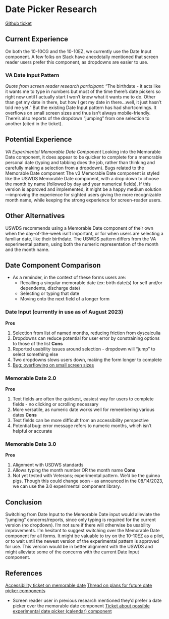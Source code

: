 # Date Picker Research
[Github ticket](https://github.com/department-of-veterans-affairs/va.gov-team/issues/61211)

## Current Experience
On both the 10-10CG and the 10-10EZ, we currently use the Date Input component. A few folks on Slack have anecdotally mentioned that screen reader users prefer this component, as dropdowns are easier to use.

### VA Date Input Pattern
*Quote from screen reader research participant:*
“The birthdate - it acts like it wants me to type in numbers but most of the time there’s date pickers so right now until I actually start I won’t know what it wants me to do. Other than get my date in there, but how I get my date in there...well, it just hasn’t told me yet.”
But the existing Date Input pattern has had shortcomings. It overflows on small screen sizes and thus isn’t always mobile-friendly. There’s also reports of the dropdown “jumping” from one selection to another (cited in the ticket).

## Potential Experience
*VA Experimental Memorable Date Component*
Looking into the Memorable Date component, it does appear to be quicker to complete for a memorable personal date (typing and tabbing does the job, rather than thinking and carefully making a selection from a dropdown).
Bugs related to the Memorable Date component
The v3 Memorable Date component is styled like the USWDS Memorable Date component, with a drop down to choose the month by name (followed by day and year numerical fields). If this version is approved and implemented, it might be a happy medium solution—improving the experience for sighted users giving the more recognizable month name, while keeping the strong experience for screen-reader users.

## Other Alternatives
USWDS recommends using a Memorable Date component of their own when the day-of-the-week isn’t important, or for when users are selecting a familiar date, like their birthdate. The USWDS pattern differs from the VA experimental pattern, using both the numeric representation of the month and the month name.


## Date Component Comparison
- As a reminder, in the context of these forms users are:
  - Recalling a singular memorable date (ex: birth date(s) for self and/or dependents, discharge date)
  - Selecting or typing that date
  - Moving onto the next field of a longer form
### Date Input (currently in use as of August 2023)
**Pros**
1. Selection from list of named months, reducing friction from dyscalculia
2. Dropdowns can reduce potential for user error by constraining options to those of the list
**Cons**
1. Reported usability issues around selection - dropdown will “jump” to select something else
2. Two dropdowns slows users down, making the form longer to complete
3. [Bug: overflowing on small screen sizes](https://github.com/department-of-veterans-affairs/vets-design-system-documentation/issues/1548)
### Memorable Date 2.0
**Pros**
1. Text fields are often the quickest, easiest way for users to complete fields - no clicking or scrolling necessary
2. More versatile, as numeric date works well for remembering various dates
**Cons**
1. Text fields can be more difficult from an accessibility perspective
2. Potential bug: error message refers to numeric months, which isn’t helpful or accurate
### Memorable Date 3.0
**Pros**
1. Alignment with USDWS standards
2. Allows typing the month number OR the month name
**Cons**
1. Not yet tested with Veterans; experimental pattern. We’d be the guinea pigs. Though this could change soon - as announced in the 08/14/2023, we can use the 3.0 experimental component library.

## Conclusion
Switching from Date Input to the Memorable Date input would alleviate the “jumping” concerns/reports, since only typing is required for the current version (no dropdown). I’m not sure if there will otherwise be usability improvements.
I’m hesitant to suggest switching over the Memorable Date component for all forms. It might be valuable to try on the 10-10EZ as a pilot, or to wait until the newest version of the experimental pattern is approved for use. This version would be in better alignment with the USWDS and might alleviate some of the concerns with the current Date Input component.

## References
[Accessibility ticket on memorable date](https://github.com/department-of-veterans-affairs/vets-design-system-documentation/issues/1550)
[Thread on plans for future date picker components](https://dsva.slack.com/archives/C01DBGX4P45/p1687544483716189)
- Screen reader user in previous research mentioned they’d prefer a date picker over the memorable date component
[Ticket about possible experimental date picker (calendar) component](https://github.com/department-of-veterans-affairs/vets-design-system-documentation/issues/684)

